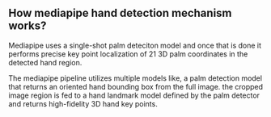 ## How mediapipe hand detection mechanism works?

Mediapipe uses a single-shot palm deteciton model and once that is done it performs precise key point localization of 21 3D palm coordinates in the detected hand region.

The mediapipe pipeline utilizes multiple models like, a palm detection model that returns an oriented hand bounding box from the full image. the cropped image region is fed to a hand landmark model defined by the palm detector and returns high-fidelity 3D hand key points. 